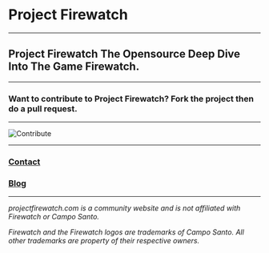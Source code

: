 # Project Firewatch

---

## Project Firewatch The Opensource Deep Dive Into The Game Firewatch.

---

### Want to contribute to Project Firewatch? Fork the project then do a pull request.

---

![Contribute](https://raw.githubusercontent.com/ProjectFirewatch/ProjectFirewatch/main/cdn/contribute.png)

---

### [Contact](mailto:contact@projectfirewatch.com)

### [Blog](https://blog.projectfirewatch.com/)
---

*projectfirewatch.com is a community website and is not affiliated with Firewatch or Campo Santo.*

*Firewatch and the Firewatch logos are trademarks of Campo Santo. All other trademarks are property of their respective owners.*

